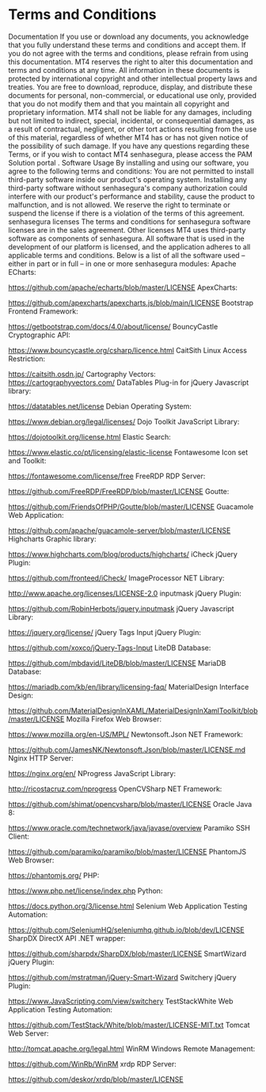 # Terms and Conditions 

Documentation
If you use or download any documents, you acknowledge that you fully understand these terms and conditions and accept them. If you do not agree with the terms and conditions, please refrain from using this documentation. MT4 reserves the right to alter this documentation and terms and conditions at any time.
All information in these documents is protected by international copyright and other intellectual property laws and treaties. You are free to download, reproduce, display, and distribute these documents for personal, non-commercial, or educational use only, provided that you do not modify them and that you maintain all copyright and proprietary information.
MT4 shall not be liable for any damages, including but not limited to indirect, special, incidental, or consequential damages, as a result of contractual, negligent, or other tort actions resulting from the use of this material, regardless of whether MT4 has or has not given notice of the possibility of such damage.
If you have any questions regarding these Terms, or if you wish to contact MT4 senhasegura, please access the 
PAM Solution portal
.
Software Usage
By installing and using our software, you agree to the following terms and conditions:
You are not permitted to install third-party software inside our product's operating system.
Installing any third-party software without senhasegura's company authorization could interfere with our product's performance and stability, 
cause the product to malfunction,
 and is not allowed.
We reserve the right to terminate or suspend the license if there is a violation of the terms of this agreement.
senhasegura licenses
The terms and conditions for senhasegura software licenses are in the sales agreement.
Other licenses
MT4 uses third-party software as components of senhasegura. All software that is used in the development of our platform is licensed, and the application adheres to all applicable terms and conditions. Below is a list of all the software used – either in part or in full – in one or more senhasegura modules:
Apache ECharts:
 
https://github.com/apache/echarts/blob/master/LICENSE
ApexCharts:
 
https://github.com/apexcharts/apexcharts.js/blob/main/LICENSE
Bootstrap Frontend Framework:
 
https://getbootstrap.com/docs/4.0/about/license/
BouncyCastle Cryptographic API:
 
https://www.bouncycastle.org/csharp/licence.html
CaitSith Linux Access Restriction:
 
https://caitsith.osdn.jp/
Cartography Vectors: 
https://cartographyvectors.com/
DataTables Plug-in for jQuery Javascript library:
 
https://datatables.net/license
Debian Operating System:
 
https://www.debian.org/legal/licenses/
Dojo Toolkit JavaScript Library:
 
https://dojotoolkit.org/license.html
Elastic Search:
 
https://www.elastic.co/pt/licensing/elastic-license
Fontawesome Icon set and Toolkit:
 
https://fontawesome.com/license/free
FreeRDP RDP Server:
 
https://github.com/FreeRDP/FreeRDP/blob/master/LICENSE
Goutte:
 
https://github.com/FriendsOfPHP/Goutte/blob/master/LICENSE
Guacamole Web Application:
 
https://github.com/apache/guacamole-server/blob/master/LICENSE
Highcharts Graphic library:
 
https://www.highcharts.com/blog/products/highcharts/
iCheck jQuery Plugin:
 
https://github.com/fronteed/iCheck/
ImageProcessor NET Library:
 
http://www.apache.org/licenses/LICENSE-2.0
inputmask jQuery Plugin:
 
https://github.com/RobinHerbots/jquery.inputmask
jQuery Javascript Library:
 
https://jquery.org/license/
jQuery Tags Input jQuery Plugin:
 
https://github.com/xoxco/jQuery-Tags-Input
LiteDB Database:
 
https://github.com/mbdavid/LiteDB/blob/master/LICENSE
MariaDB Database:
 
https://mariadb.com/kb/en/library/licensing-faq/
MaterialDesign Interface Design:
 
https://github.com/MaterialDesignInXAML/MaterialDesignInXamlToolkit/blob/master/LICENSE
Mozilla Firefox Web Browser:
 
https://www.mozilla.org/en-US/MPL/
Newtonsoft.Json NET Framework:
 
https://github.com/JamesNK/Newtonsoft.Json/blob/master/LICENSE.md
Nginx HTTP Server:
 
https://nginx.org/en/
NProgress JavaScript Library:
 
http://ricostacruz.com/nprogress
OpenCVSharp NET Framework:
 
https://github.com/shimat/opencvsharp/blob/master/LICENSE
Oracle Java 8:
 
https://www.oracle.com/technetwork/java/javase/overview
Paramiko SSH Client:
 
https://github.com/paramiko/paramiko/blob/master/LICENSE
PhantomJS Web Browser:
 
https://phantomjs.org/
PHP:
 
https://www.php.net/license/index.php
Python:
 
https://docs.python.org/3/license.html
Selenium Web Application Testing Automation:
 
https://github.com/SeleniumHQ/seleniumhq.github.io/blob/dev/LICENSE
SharpDX DirectX API .NET wrapper:
 
https://github.com/sharpdx/SharpDX/blob/master/LICENSE
SmartWizard jQuery Plugin:
 
https://github.com/mstratman/jQuery-Smart-Wizard
Switchery jQuery Plugin:
 
https://www.JavaScripting.com/view/switchery
TestStackWhite Web Application Testing Automation:
 
https://github.com/TestStack/White/blob/master/LICENSE-MIT.txt
Tomcat Web Server:
 
http://tomcat.apache.org/legal.html
WinRM Windows Remote Management:
 
https://github.com/WinRb/WinRM
xrdp RDP Server:
 
https://github.com/deskor/xrdp/blob/master/LICENSE